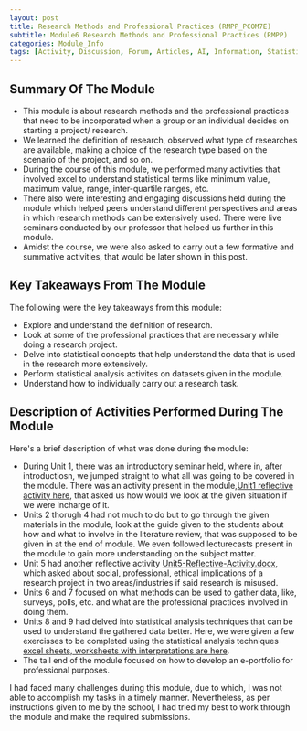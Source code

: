 ```yaml
---
layout: post
title: Research Methods and Professional Practices (RMPP_PCOM7E) 
subtitle: Module6 Research Methods and Professional Practices (RMPP)
categories: Module_Info
tags: [Activity, Discussion, Forum, Articles, AI, Information, Statistics, ResearchMethods, ProfessionalPractices, LiteratureReviews, LiteratureResearch, Research]
---
```

## Summary Of The Module
- This module is about research methods and the professional practices that need to be incorporated when a group or an individual decides on starting a project/ research.
- We learned the definition of research, observed what type of researches are available, making a choice of the research type based on the scenario of the project, and so on.
- During the course of this module, we performed many activities that involved excel to understand statistical terms like minimum value, maximum value, range, inter-quartile ranges, etc.
- There also were interesting and engaging discussions held during the module which helped peers understand different perspectives and areas in which research methods can be extensively used. There were live seminars conducted by our professor that helped us further in this module.
- Amidst the course, we were also asked to carry out a few formative and summative activities, that would be later shown in this post.

## Key Takeaways From The Module
The following were the key takeaways from this module:
- Explore and understand the definition of research.
- Look at some of the professional practices that are necessary while doing a research project.
- Delve into statistical concepts that help understand the data that is used in the research more extensively. 
- Perform statistical analysis activites on datasets given in the module.
- Understand how to individually carry out a research task.

## Description of Activities Performed During The Module
Here's a brief description of what was done during the module:
- During Unit 1, there was an introductory seminar held, where in, after introductiosn, we jumped straight to what all was going to be covered in the module. There was an activity present in the module,[Unit1  reflective activity here](https://github.com/Bharadwaj-GLN/Uni-Essex-Module-Files/tree/main/Research%20Methods%20and%20Professionsl%20Practices), that asked us how would we look at the given situation if we were incharge of it.
- Units 2 thorugh 4 had not much to do but to go through the given materials in the module, look at the guide given to the students about how and what to involve in the literature review, that was supposed to be given in at the end of module. We even followed lecturecasts present in the module to gain more understanding on the subject matter.
- Unit 5 had another reflective activity [Unit5-Reflective-Activity.docx](https://github.com/Bharadwaj-GLN/Uni-Essex-Module-Files/tree/main/Research%20Methods%20and%20Professionsl%20Practices), which asked about social, professional, ethical implications of a research project in two areas/industries if said research is misused.
- Units 6 and 7 focused on what methods can be used to gather data, like, surveys, polls, etc. and what are the professional practices involved in doing them.
- Units 8 and 9 had delved into statistical analysis techniques that can be used to understand the gathered data better. Here, we were given a few exercisses to be completed using the statistical analysis techniques [excel sheets, worksheets with interpretations are here](https://github.com/Bharadwaj-GLN/Uni-Essex-Module-Files/tree/main/Research%20Methods%20and%20Professionsl%20Practices).
- The tail end of the module focused on how to develop an e-portfolio for professional purposes.

I had faced many challenges during this module, due to which, I was not able to accomplish my tasks in a timely manner. Nevertheless, as per instructions given to me by the school, I had tried my best to work through the module and make the required submissions.
